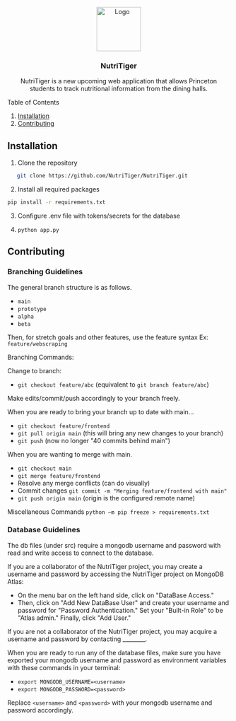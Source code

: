 <br />
<div align="center">
    <img src="static/media/logo.png" alt="Logo" width="100" height="100">

  <h3 align="center">NutriTiger</h3>

  <p align="center">
    NutriTiger is a new upcoming web application that allows Princeton students to track nutritional information from the dining halls.</a>
    <br />
  </p>
</div>

  <summary>Table of Contents</summary>
  <ol>
    <li>
      <a href="#installation">Installation</a>
    </li>
    <li><a href="#contributing">Contributing</a></li>
  </ol>

## Installation
1. Clone the repository
```sh
   git clone https://github.com/NutriTiger/NutriTiger.git
```
2. Install all required packages
```sh
pip install -r requirements.txt
```
3. Configure .env file with tokens/secrets for the database

4. ``python app.py``
## Contributing
### Branching Guidelines
The general branch structure is as follows.
- ``main``
- ``prototype``
- ``alpha``
- ``beta``

Then, for stretch goals and other features, use the feature syntax
Ex: ``feature/webscraping``

Branching Commands:

Change to branch:
- ``git checkout feature/abc`` (equivalent to ``git branch feature/abc``)

Make edits/commit/push accordingly to your branch freely.


When you are ready to bring your branch up to date with main...
- ``git checkout feature/frontend``
- ``git pull origin main`` (this will bring any new changes to your branch)
- ``git push`` (now no longer "40 commits behind main")

When you are wanting to merge with main.
- ``git checkout main``
- ``git merge feature/frontend``
- Resolve any merge conflicts (can do visually)
- Commit changes ``git commit -m "Merging feature/frontend with main"``
- ``git push origin main`` (origin is the configured remote name)


Miscellaneous Commands
``python –m pip freeze > requirements.txt``

### Database Guidelines
The db files (under src) require a mongodb username and password with read and write access to connect to the database. 

If you are a collaborator of the NutriTiger project, you may create a username and password by accessing the NutriTiger project on MongoDB Atlas: 
- On the menu bar on the left hand side, click on "DataBase Access."
- Then, click on "Add New DataBase User" and create your username and password for "Password Authentication." Set your "Built-in Role" to be "Atlas admin." Finally, click "Add User." 

If you are not a collaborator of the NutriTiger project, you may acquire a username and password by contacting ________.

When you are ready to run any of the database files, make sure you have exported your mongodb username and password as environment variables with these commands in your terminal:
- ``export MONGODB_USERNAME=<username>``
- ``export MONGODB_PASSWORD=<password>``

Replace ``<username>`` and ``<password>`` with your mongodb username and password accordingly.

